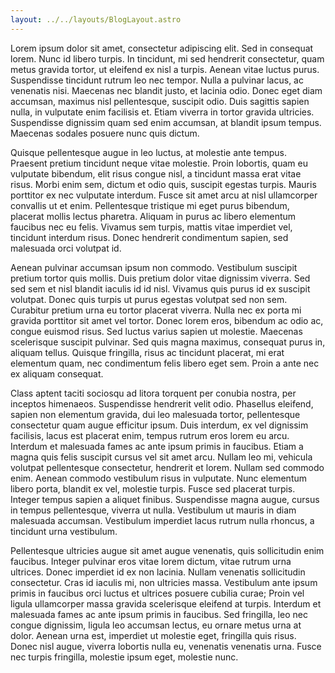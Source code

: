```yaml
---
layout: ../../layouts/BlogLayout.astro
---
```


Lorem ipsum dolor sit amet, consectetur adipiscing elit. Sed in consequat lorem. Nunc id libero turpis. In tincidunt, mi sed hendrerit consectetur, quam metus gravida tortor, ut eleifend ex nisl a turpis. Aenean vitae luctus purus. Suspendisse tincidunt rutrum leo nec tempor. Nulla a pulvinar lacus, ac venenatis nisi. Maecenas nec blandit justo, et lacinia odio. Donec eget diam accumsan, maximus nisl pellentesque, suscipit odio. Duis sagittis sapien nulla, in vulputate enim facilisis et. Etiam viverra in tortor gravida ultricies. Suspendisse dignissim quam sed enim accumsan, at blandit ipsum tempus. Maecenas sodales posuere nunc quis dictum.

Quisque pellentesque augue in leo luctus, at molestie ante tempus. Praesent pretium tincidunt neque vitae molestie. Proin lobortis, quam eu vulputate bibendum, elit risus congue nisl, a tincidunt massa erat vitae risus. Morbi enim sem, dictum et odio quis, suscipit egestas turpis. Mauris porttitor ex nec vulputate interdum. Fusce sit amet arcu at nisl ullamcorper convallis ut et enim. Pellentesque tristique mi eget purus bibendum, placerat mollis lectus pharetra. Aliquam in purus ac libero elementum faucibus nec eu felis. Vivamus sem turpis, mattis vitae imperdiet vel, tincidunt interdum risus. Donec hendrerit condimentum sapien, sed malesuada orci volutpat id.

Aenean pulvinar accumsan ipsum non commodo. Vestibulum suscipit pretium tortor quis mollis. Duis pretium dolor vitae dignissim viverra. Sed sed sem et nisl blandit iaculis id id nisl. Vivamus quis purus id ex suscipit volutpat. Donec quis turpis ut purus egestas volutpat sed non sem. Curabitur pretium urna eu tortor placerat viverra. Nulla nec ex porta mi gravida porttitor sit amet vel tortor. Donec lorem eros, bibendum ac odio ac, congue euismod risus. Sed luctus varius sapien ut molestie. Maecenas scelerisque suscipit pulvinar. Sed quis magna maximus, consequat purus in, aliquam tellus. Quisque fringilla, risus ac tincidunt placerat, mi erat elementum quam, nec condimentum felis libero eget sem. Proin a ante nec ex aliquam consequat.

Class aptent taciti sociosqu ad litora torquent per conubia nostra, per inceptos himenaeos. Suspendisse hendrerit velit odio. Phasellus eleifend, sapien non elementum gravida, dui leo malesuada tortor, pellentesque consectetur quam augue efficitur ipsum. Duis interdum, ex vel dignissim facilisis, lacus est placerat enim, tempus rutrum eros lorem eu arcu. Interdum et malesuada fames ac ante ipsum primis in faucibus. Etiam a magna quis felis suscipit cursus vel sit amet arcu. Nullam leo mi, vehicula volutpat pellentesque consectetur, hendrerit et lorem. Nullam sed commodo enim. Aenean commodo vestibulum risus in vulputate. Nunc elementum libero porta, blandit ex vel, molestie turpis. Fusce sed placerat turpis. Integer tempus sapien a aliquet finibus. Suspendisse magna augue, cursus in tempus pellentesque, viverra ut nulla. Vestibulum ut mauris in diam malesuada accumsan. Vestibulum imperdiet lacus rutrum nulla rhoncus, a tincidunt urna vestibulum.

Pellentesque ultricies augue sit amet augue venenatis, quis sollicitudin enim faucibus. Integer pulvinar eros vitae lorem dictum, vitae rutrum urna ultrices. Donec imperdiet id ex non lacinia. Nullam venenatis sollicitudin consectetur. Cras id iaculis mi, non ultricies massa. Vestibulum ante ipsum primis in faucibus orci luctus et ultrices posuere cubilia curae; Proin vel ligula ullamcorper massa gravida scelerisque eleifend at turpis. Interdum et malesuada fames ac ante ipsum primis in faucibus. Sed fringilla, leo nec congue dignissim, ligula leo accumsan lectus, eu ornare metus urna at dolor. Aenean urna est, imperdiet ut molestie eget, fringilla quis risus. Donec nisl augue, viverra lobortis nulla eu, venenatis venenatis urna. Fusce nec turpis fringilla, molestie ipsum eget, molestie nunc.
